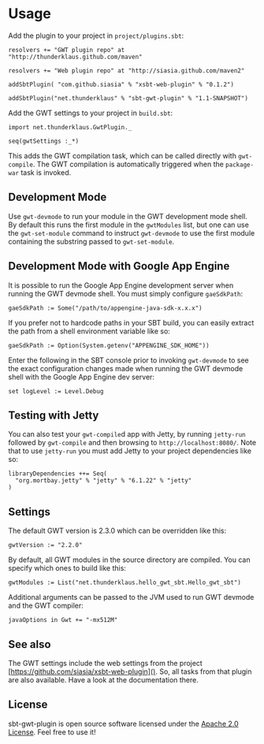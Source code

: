 Usage
====

Add the plugin to your project in `project/plugins.sbt`:

    resolvers += "GWT plugin repo" at "http://thunderklaus.github.com/maven"

    resolvers += "Web plugin repo" at "http://siasia.github.com/maven2"

    addSbtPlugin( "com.github.siasia" % "xsbt-web-plugin" % "0.1.2")

    addSbtPlugin("net.thunderklaus" % "sbt-gwt-plugin" % "1.1-SNAPSHOT")

Add the GWT settings to your project in `build.sbt`:

    import net.thunderklaus.GwtPlugin._

    seq(gwtSettings :_*)

This adds the GWT compilation task, which can be called directly with `gwt-compile`. The GWT compilation is automatically triggered when the `package-war` task is invoked.

Development Mode
---

Use `gwt-devmode` to run your module in the GWT development mode shell. By default this runs the first module in the `gwtModules` list, but one can use the `gwt-set-module` command to instruct `gwt-devmode` to use the first module containing the substring passed to `gwt-set-module`.

Development Mode with Google App Engine
---

It is possible to run the Google App Engine development server when running the GWT devmode shell. You must simply configure `gaeSdkPath`:

    gaeSdkPath := Some("/path/to/appengine-java-sdk-x.x.x")

If you prefer not to hardcode paths in your SBT build, you can easily extract the path from a shell environment variable like so:

    gaeSdkPath := Option(System.getenv("APPENGINE_SDK_HOME"))

Enter the following in the SBT console prior to invoking `gwt-devmode` to see the exact configuration changes made when running the GWT devmode shell with the Google App Engine dev server:

    set logLevel := Level.Debug

Testing with Jetty
---

You can also test your `gwt-compile`d app with Jetty, by running `jetty-run` followed by `gwt-compile` and then browsing to `http://localhost:8080/`. Note that to use `jetty-run` you must add Jetty to your project dependencies like so:

    libraryDependencies ++= Seq(
      "org.mortbay.jetty" % "jetty" % "6.1.22" % "jetty"
    )

Settings
---

The default GWT version is 2.3.0 which can be overridden like this:

    gwtVersion := "2.2.0"

By default, all GWT modules in the source directory are compiled. You can specify which ones to build like this:

    gwtModules := List("net.thunderklaus.hello_gwt_sbt.Hello_gwt_sbt")

Additional arguments can be passed to the JVM used to run GWT devmode and the GWT compiler:

    javaOptions in Gwt += "-mx512M"

See also
---

The GWT settings include the web settings from the project [https://github.com/siasia/xsbt-web-plugin](). So, all tasks from that plugin are also available. Have a look at the documentation there.

License
---

sbt-gwt-plugin is open source software licensed under the [Apache 2.0 License](http://www.apache.org/licenses/LICENSE-2.0.html). Feel free to use it!
